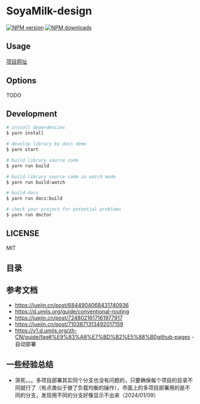 # SoyaMilk-design

[![NPM version](https://img.shields.io/npm/v/SoyaMilk-design.svg?style=flat)](https://npmjs.org/package/SoyaMilk-design)
[![NPM downloads](http://img.shields.io/npm/dm/SoyaMilk-design.svg?style=flat)](https://npmjs.org/package/SoyaMilk-design)

## Usage

[项目网址](https://enson0131.github.io/SoyaMilk-design)

## Options

TODO

## Development

```bash
# install dependencies
$ yarn install

# develop library by docs demo
$ yarn start

# build library source code
$ yarn run build

# build library source code in watch mode
$ yarn run build:watch

# build docs
$ yarn run docs:build

# check your project for potential problems
$ yarn run doctor
```

## LICENSE

MIT

## 目录

## 参考文档

- https://juejin.cn/post/6844904068431740936
- https://d.umijs.org/guide/conventional-routing
- https://juejin.cn/post/7248021617161977917
- https://juejin.cn/post/7103871313492017159
- https://v1.d.umijs.org/zh-CN/guide/faq#%E9%83%A8%E7%BD%B2%E5%88%B0github-pages - 自动部署

## 一些经验总结

- 哭死。。。多项目部署其实同个分支也没有问题的，只要确保每个项目的目录不同就行了（有点类似于做了负载均衡的操作），市面上的多项目部署用的是不同的分支，发现用不同的分支好像显示不出来（2024/01/09）
